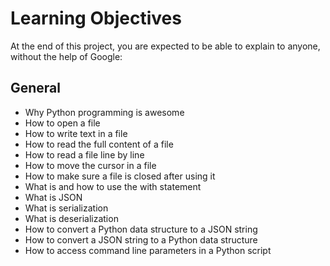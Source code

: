 # Learning Objectives
At the end of this project, you are expected to be able to explain to anyone, without the help of Google:

## General
+ Why Python programming is awesome
+ How to open a file
+ How to write text in a file
+ How to read the full content of a file
+ How to read a file line by line
+ How to move the cursor in a file
+ How to make sure a file is closed after using it
+ What is and how to use the with statement
+ What is JSON
+ What is serialization
+ What is deserialization
+ How to convert a Python data structure to a JSON string
+ How to convert a JSON string to a Python data structure
+ How to access command line parameters in a Python script
